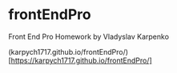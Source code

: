 # frontEndPro
Front End Pro Homework
by
Vladyslav Karpenko


(karpych1717.github.io/frontEndPro/)[https://karpych1717.github.io/frontEndPro/]
